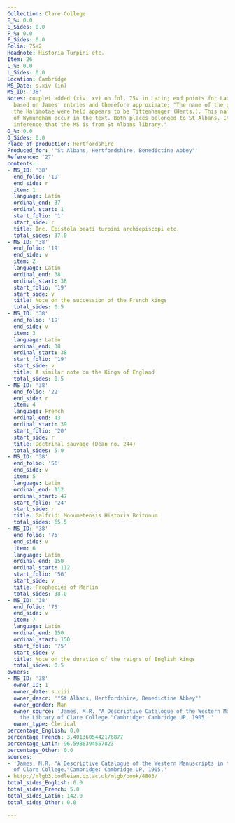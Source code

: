 ```yaml
---
Collection: Clare College
E_%: 0.0
E_Sides: 0.0
F_%: 0.0
F_Sides: 0.0
Folia: 75+2
Headnote: Historia Turpini etc.
Item: 26
L_%: 0.0
L_Sides: 0.0
Location: Cambridge
MS_Date: s.xiv (in)
MS_ID: '38'
Notes: couplet added (xiv, xv) on fol. 75v in Latin; end points for Latin tracts are
  based on James' entries and therefore approximate; "The name of the place where
  the Halimotae were held appears to be Tittenhanger (Herts.). This name and that
  of Wymundham occur in the text. Both places belonged to St Albans. It seems a fair
  inference that the MS is from St Albans library."
O_%: 0.0
O_Sides: 0.0
Place_of_production: Hertfordshire
Produced_for: '"St Albans, Hertfordshire, Benedictine Abbey"'
Reference: '27'
contents:
- MS_ID: '38'
  end_folio: '19'
  end_side: r
  item: 1
  language: Latin
  ordinal_end: 37
  ordinal_start: 1
  start_folio: '1'
  start_side: r
  title: Inc. Epistola beati turpini archiepiscopi etc.
  total_sides: 37.0
- MS_ID: '38'
  end_folio: '19'
  end_side: v
  item: 2
  language: Latin
  ordinal_end: 38
  ordinal_start: 38
  start_folio: '19'
  start_side: v
  title: Note on the succession of the French kings
  total_sides: 0.5
- MS_ID: '38'
  end_folio: '19'
  end_side: v
  item: 3
  language: Latin
  ordinal_end: 38
  ordinal_start: 38
  start_folio: '19'
  start_side: v
  title: A similar note on the Kings of England
  total_sides: 0.5
- MS_ID: '38'
  end_folio: '22'
  end_side: r
  item: 4
  language: French
  ordinal_end: 43
  ordinal_start: 39
  start_folio: '20'
  start_side: r
  title: Doctrinal sauvage (Dean no. 244)
  total_sides: 5.0
- MS_ID: '38'
  end_folio: '56'
  end_side: v
  item: 5
  language: Latin
  ordinal_end: 112
  ordinal_start: 47
  start_folio: '24'
  start_side: r
  title: Galfridi Monumetensis Historia Britonum
  total_sides: 65.5
- MS_ID: '38'
  end_folio: '75'
  end_side: v
  item: 6
  language: Latin
  ordinal_end: 150
  ordinal_start: 112
  start_folio: '56'
  start_side: v
  title: Prophecies of Merlin
  total_sides: 38.0
- MS_ID: '38'
  end_folio: '75'
  end_side: v
  item: 7
  language: Latin
  ordinal_end: 150
  ordinal_start: 150
  start_folio: '75'
  start_side: v
  title: Note on the duration of the reigns of English kings
  total_sides: 0.5
owners:
- MS_ID: '38'
  owner_ID: 1
  owner_date: s.xiii
  owner_descr: '"St Albans, Hertfordshire, Benedictine Abbey"'
  owner_gender: Man
  owner_source: 'James, M.R. "A Descriptive Catalogue of the Western Manuscripts in
    the Library of Clare College."Cambridge: Cambridge UP, 1905. '
  owner_type: Clerical
percentage_English: 0.0
percentage_French: 3.4013605442176877
percentage_Latin: 96.5986394557823
percentage_Other: 0.0
sources:
- 'James, M.R. "A Descriptive Catalogue of the Western Manuscripts in the Library
  of Clare College."Cambridge: Cambridge UP, 1905.'
- http://mlgb3.bodleian.ox.ac.uk/mlgb/book/4803/
total_sides_English: 0.0
total_sides_French: 5.0
total_sides_Latin: 142.0
total_sides_Other: 0.0

---
```

